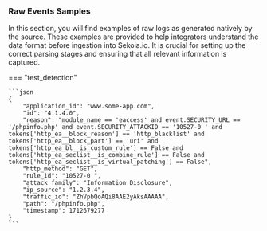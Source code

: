 
### Raw Events Samples

In this section, you will find examples of raw logs as generated natively by the source. These examples are provided to help integrators understand the data format before ingestion into Sekoia.io. It is crucial for setting up the correct parsing stages and ensuring that all relevant information is captured.


=== "test_detection"


    ```json
	{
        "application_id": "www.some-app.com",
        "id": "4.1.4.0",
        "reason": "module_name == 'eaccess' and event.SECURITY_URL == '/phpinfo.php' and event.SECURITY_ATTACKID == '10527-0 ' and tokens['http_ea__block_reason'] == 'http_blacklist' and tokens['http_ea__block_part'] == 'uri' and tokens['http_ea_bl__is_custom_rule'] == False and tokens['http_ea_seclist__is_combine_rule'] == False and tokens['http_ea_seclist__is_virtual_patching'] == False",
        "http_method": "GET",
        "rule_id": "10527-0 ",
        "attack_family": "Information Disclosure",
        "ip_source": "1.2.3.4",
        "traffic_id": "ZhVpbQoAQi8AAE2yAksAAAAA",
        "path": "/phpinfo.php",
        "timestamp": 1712679277
    }
    ```



